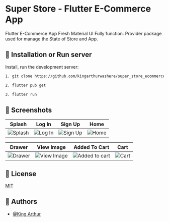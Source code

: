 # Super Store - Flutter E-Commerce App

Flutter E-Commerce App Fresh Material UI Fully function. Provider package used for manage the State of Store and App.

## 🚀 Installation or Run server

Install, run the development server:

```bash
1. git clone https://github.com/kingarthurwashere/super_store_ecommerce_flutter.git
```
```bash
2. flutter pub get
```
```bash
3. flutter run
```


## 👤 Screenshots


| Splash                            | Log In                           | Sign Up                             | Home                          |
| --------------------------------- | -------------------------------- | ----------------------------------- | ----------------------------- |
| ![Splash](/screenshot/splash.jpg) | ![Log In](/screenshot/login.jpg) | ![Sign Up](/screenshot/sign-up.jpg) | ![Home](/screenshot/home.jpg) |

| Drawer                            | View Image                                | Added To Cart                                   | Cart                          |
| --------------------------------- | ----------------------------------------- | ----------------------------------------------- | ----------------------------- |
| ![Drawer](/screenshot/drawer.jpg) | ![View Image](/screenshot/view-image.jpg) | ![Added to cart](/screenshot/added-to-cart.jpg) | ![Cart](/screenshot/cart.jpg) |
<!--![App Screenshot](/screenshot/Screenshot_1.png)-->


## 🔑 License

[MIT](/LICENCE)

## 👤 Authors

- [@King Arthur](https://github.com/kingarthurwashere)
